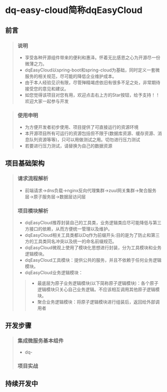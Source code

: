 # dq-easy-cloud简称dqEasyCloud
## 前言
> ### 说明
> * 享受各种开源组件带来的便利和惠泽。怀着无比感恩之心为开源尽一份微薄之力。<br/>
> * dqEasyCloud以spring-boot和spring-cloud为基础，同时定义一套微服务的相关规范，尽可能的降低企业维护成本。<br/>
> * 由于本人经验见识有限，尽管殚精竭虑依旧有很多不足之处，非常期待接受您的意见和建议。<br/>
> * 如您觉得该项目对您有用，欢迎点击右上方的Star按钮，给予支持！！欢迎大家一起参与开发<br/>

> ### 使用申明
> * 为方便开发者初步使用、项目提供了可直接运行的资源环境<br/>
> * 本开源项目所有可运行的资源包括但不限于(数据库资源、缓存资源、消息队列资源等等)，只可以用做测试之用。切勿进行压力测试<br/>
> * 若要进行压力测试，请替换为自己的数据资源<br/>

## 项目基础架构
> ### 请求流程解析
> * 前端请求->dns负载->nginx反向代理集群->zuul网关集群->聚合服务层->原子服务层->数据层访问层
> ### 项目模块解析
> * dqEasyCloud推荐封装自己的工具类，业务逻辑类应尽可能降低与第三方接口的依赖，从而方便统一管理以及维护。
> * dqEasyCloud相关工具类都以Dq作为前缀开头:目的是为了防止和第三方的工具类同名冲突以及统一的命名前缀规范。
> * dqEasyCloud微观上使用了模块化思想进行封装，分为工具模块和业务逻辑模块。
> * dqEasyCloud工具模块：提供公共的服务，并且不依赖于任何业务逻辑模块。
> * dqEasyCloud业务逻辑模块：
>> * 最底层为原子业务逻辑模块(以下简称原子逻辑模块)：各个原子逻辑模块只关心自己业务逻辑。不应该相互调用其他原子逻辑模块。
>> * 聚合业务逻辑模块：将原子逻辑模块进行组装后，返回给外部调用者
## 开发步骤
> ### 集成微服务基本组件
> * dq-
> ### 项目实战
## 持续开发中
